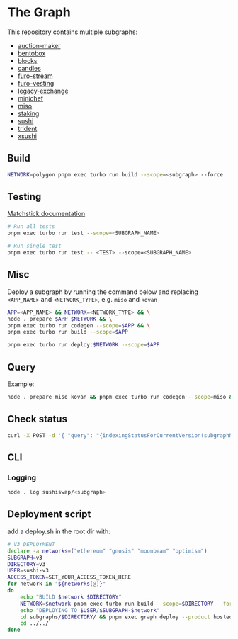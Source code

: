 # The Graph

This repository contains multiple subgraphs:  

- [auction-maker](./subgraphs/auction-maker/README.md)
- [bentobox](./subgraphs/bentobox/README.md)
- [blocks](./subgraphs/blocks/README.md)
- [candles](./subgraphs/candles/README.md)
- [furo-stream](./subgraphs/furo-stream/README.md)
- [furo-vesting](./subgraphs/furo-vesting/README.md)
- [legacy-exchange](./subgraphs/legacy-exchange/README.md)
- [minichef](./subgraphs/minichef/README.md)
- [miso](./subgraphs/miso/README.md)
- [staking](./subgraphs/staking/README.md)
- [sushi](./subgraphs/sushi/README.md)
- [trident](./subgraphs/trident/README.md)
- [xsushi](./subgraphs/xsushi/README.md)

## Build

```sh
NETWORK=polygon pnpm exec turbo run build --scope=<subgraph> --force
```

## Testing

[Matchstick documentation](https://thegraph.com/docs/developer/matchstick)

```sh
# Run all tests
pnpm exec turbo run test --scope=<SUBGRAPH_NAME>

# Run single test
pnpm exec turbo run test -- <TEST> --scope=<SUBGRAPH_NAME>
```

## Misc

Deploy a subgraph by running the command below and replacing `<APP_NAME>` and `<NETWORK_TYPE>`, e.g. `miso` and `kovan`

```sh
APP=<APP_NAME> && NETWORK=<NETWORK_TYPE> && \
node . prepare $APP $NETWORK && \
pnpm exec turbo run codegen --scope=$APP && \
pnpm exec turbo run build --scope=$APP
```

```sh
pnpm exec turbo run deploy:$NETWORK --scope=$APP
```

## Query

Example:  

```sh
node . prepare miso kovan && pnpm exec turbo run codegen --scope=miso && pnpm exec turbo run build --scope=miso && pnpm exec turbo run deploy:kovan --scope=miso
```

## Check status

```sh
curl -X POST -d '{ "query": "{indexingStatusForCurrentVersion(subgraphName: \"sushiswap/bentobox-polygon\") { chains { latestBlock { hash number }}}}"}' https://api.thegraph.com/index-node/graphql
```

## CLI

### Logging

```sh
node . log sushiswap/<subgraph> 
```


## Deployment script

add a deploy.sh in the root dir with:
```sh
# V3 DEPLOYMENT
declare -a networks=("ethereum" "gnosis" "moonbeam" "optimism")
SUBGRAPH=v3
DIRECTORY=v3
USER=sushi-v3
ACCESS_TOKEN=SET_YOUR_ACCESS_TOKEN_HERE
for network in "${networks[@]}"
do
    echo "BUILD $network $DIRECTORY" 
    NETWORK=$network pnpm exec turbo run build --scope=$DIRECTORY --force
    echo "DEPLOYING TO $USER/$SUBGRAPH-$network" 
    cd subgraphs/$DIRECTORY/ && pnpm exec graph deploy --product hosted-service $USER/$SUBGRAPH-$network --access-token $ACCESS_TOKEN
    cd ../../
done
```


